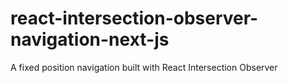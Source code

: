 # react-intersection-observer-navigation-next-js
 A fixed position navigation built with React Intersection Observer
